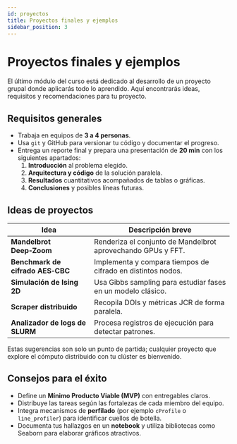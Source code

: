 ```yaml
---
id: proyectos
title: Proyectos finales y ejemplos
sidebar_position: 3
---
```


# Proyectos finales y ejemplos

El último módulo del curso está dedicado al desarrollo de un proyecto grupal donde aplicarás todo lo aprendido. Aquí encontrarás ideas, requisitos y recomendaciones para tu proyecto.

## Requisitos generales

- Trabaja en equipos de **3 a 4 personas**.
- Usa `git` y GitHub para versionar tu código y documentar el progreso.
- Entrega un reporte final y prepara una presentación de **20 min** con los siguientes apartados:
  1. **Introducción** al problema elegido.
  2. **Arquitectura y código** de la solución paralela.
  3. **Resultados** cuantitativos acompañados de tablas o gráficas.
  4. **Conclusiones** y posibles líneas futuras.

## Ideas de proyectos

| Idea                              | Descripción breve                                        |
|----------------------------------|-----------------------------------------------------------|
| **Mandelbrot Deep‑Zoom**         | Renderiza el conjunto de Mandelbrot aprovechando GPUs y FFT. |
| **Benchmark de cifrado AES‑CBC** | Implementa y compara tiempos de cifrado en distintos nodos. |
| **Simulación de Ising 2D**       | Usa Gibbs sampling para estudiar fases en un modelo clásico. |
| **Scraper distribuido**          | Recopila DOIs y métricas JCR de forma paralela. |
| **Analizador de logs de SLURM**   | Procesa registros de ejecución para detectar patrones. |

Estas sugerencias son solo un punto de partida; cualquier proyecto que explore el cómputo distribuido con tu clúster es bienvenido.

## Consejos para el éxito

- Define un **Mínimo Producto Viable (MVP)** con entregables claros.
- Distribuye las tareas según las fortalezas de cada miembro del equipo.
- Integra mecanismos de **perfilado** (por ejemplo `cProfile` o `line_profiler`) para identificar cuellos de botella.
- Documenta tus hallazgos en un **notebook** y utiliza bibliotecas como Seaborn para elaborar gráficos atractivos.
